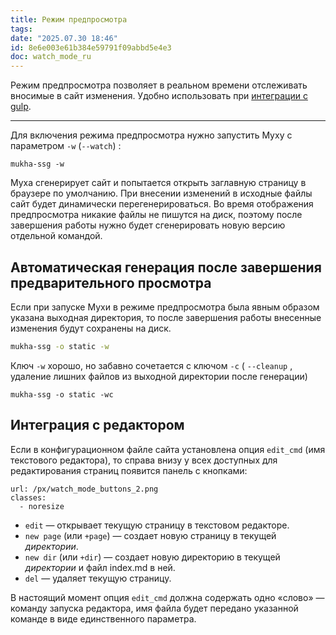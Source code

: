 ```yaml
---
title: Режим предпросмотра
tags: 
date: "2025.07.30 18:46"
id: 8e6e003e61b384e59791f09abbd5e4e3
doc: watch_mode_ru
---
```


Режим предпросмотра позволяет в реальном времени отслеживать вносимые в сайт изменения. 
Удобно использовать при [интеграции с gulp](/+doc:gulp_ru).

---

Для включения режима предпросмотра нужно запустить Муху с параметром `-w` (`--watch`) :

```shell
mukha-ssg -w
```
Муха сгенерирует сайт и попытается открыть заглавную страницу в браузере по умолчанию. При внесении 
изменений в исходные файлы сайт будет динамически перегенерироваться. Во время отображения предпросмотра
никакие файлы не пишутся на диск, поэтому после завершения работы нужно будет сгенерировать новую 
версию отдельной командой.

## Автоматическая генерация после завершения предварительного просмотра

Если при запуске Мухи в режиме предпросмотра была явным образом указана выходная директория, то
после завершения работы внесенные изменения будут сохранены на диск.

```bash
mukha-ssg -o static -w
```
Ключ `-w` хорошо, но забавно сочетается с ключом `-c` ( `--cleanup` , удаление лишних файлов из выходной директории после генерации)

```shell
mukha-ssg -o static -wc
```

## Интеграция с редактором

Если в конфигурационном файле сайта установлена опция `edit_cmd` (имя текстового редактора), то  справа внизу 
у всех доступных для редактирования страниц появится панель с кнопками:

```@image
url: /px/watch_mode_buttons_2.png
classes:
  - noresize
```

- `edit` — открывает текущую страницу в текстовом редакторе.
- `new page` (или `+page`) — создает новую страницу в текущей _директории_.
- `new dir` (или `+dir`) — создает новую директорию в текущей _директории_ и файл index.md в ней.
-  `del` — удаляет текущую страницу.


В настоящий момент опция `edit_cmd` должна содержать одно «слово» — команду запуска редактора, имя файла будет передано
указанной команде в виде единственного параметра. 





